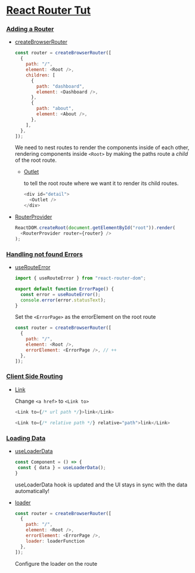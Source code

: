 # [React Router Tut](https://reactrouter.com/en/main/start/tutorial)

### [Adding a Router](https://reactrouter.com/en/main/start/tutorial#adding-a-router)
- [createBrowserRouter](https://reactrouter.com/en/main/routers/create-browser-router)
  
  ```js
  const router = createBrowserRouter([
    {
      path: "/",
      element: <Root />,
      children: [
        {
          path: "dashboard",
          element: <Dashboard />,
        },
        {
          path: "about",
          element: <About />,
        },
      ],
    },
  ]);
  ```
  We need to nest routes to render the components inside of each other, rendering components inside `<Root>` by making the paths route a _child_ of the root route.
  - [Outlet](https://reactrouter.com/en/main/components/outlet)

    to tell the root route where we want it to render its child routes.

    ```js
    <div id="detail">
      <Outlet />
    </div>
    ```
  
- [RouterProvider](https://reactrouter.com/en/main/routers/router-provider)
  ```js
  ReactDOM.createRoot(document.getElementById("root")).render(
    <RouterProvider router={router} />
  );
  ```
### [Handling not found Errors](https://reactrouter.com/en/main/start/tutorial#handling-not-found-errors)
- [useRouteError](https://reactrouter.com/en/main/hooks/use-route-error)
  
  ```js
  import { useRouteError } from "react-router-dom";

  export default function ErrorPage() {
    const error = useRouteError();
    console.error(error.statusText);
  }
  ```
  Set the `<ErrorPage>` as the errorElement on the root route
  ```js
  const router = createBrowserRouter([
    {
      path: "/",
      element: <Root />,
      errorElement: <ErrorPage />, // ++
    },
  ]);
  ```
### [Client Side Routing](https://reactrouter.com/en/main/start/tutorial#client-side-routing)

- [Link](https://reactrouter.com/en/main/components/link)

  Change `<a href>` to `<Link to>`
    
    ```js
    <Link to={/* url path */}>link</Link>

    <Link to={/* relative path */} relative="path">link</Link>
    ```
### [Loading Data](https://reactrouter.com/en/main/start/tutorial#loading-data)
- [useLoaderData](https://reactrouter.com/en/main/hooks/use-loader-data)
  
  ```js
  const Component = () => {
   const { data } = useLoaderData();
  }
  ```

  useLoaderData hook is updated and the UI stays in sync with the data automatically!

- [loader](https://reactrouter.com/en/main/route/loader)

  ```js
  const router = createBrowserRouter([
    {
      path: "/",
      element: <Root />,
      errorElement: <ErrorPage />,
      loader: loaderFunction
    },
  ]);
  ```

  Configure the loader on the route
